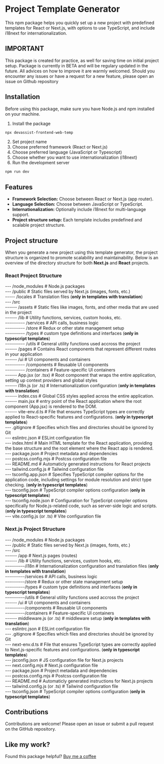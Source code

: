 # Project Template Generator

This npm package helps you quickly set up a new project with predefined templates for React or Next.js, with options to use TypeScript, and include i18next for internationalization.

## IMPORTANT

This package is created for practice, as well for saving time on initial project setup. Package is currently in BETA and will be regulary updated in the future. All advices on how to improve it are warmly welcomed.
Should you encounter any issues or have a request for a new feature, please open an issue on Github repository

## Installation

Before using this package, make sure you have Node.js and npm installed on your machine.

1. Install the package

```bash
npx devassist-frontend-web-temp
```

2. Set project name
3. Choose preferred framework (React or Next.js)
4. Choose preferred language (JavaScript or Typescript)
5. Choose whether you want to use internationalization (i18next)
6. Run the development server

```bash
npm run dev
```

## Features

- **Framework Selection:** Choose between React or Next.js (app router).
- **Language Selection:** Choose between JavaScript or TypeScript.
- **Internationalization:** Optionally include i18next for multi-language support.
- **Project structure setup:** Each template includes predefined and scalable project structure.

## Project structure

When you generate a new project using this template generator, the project structure is organized to promote scalability and maintainability. Below is an overview of the directory structure for both **Next.js** and **React** projects.

### React Project Structure

--- /node_modules # Node.js packages<br/>
--- /public # Static files served by Next.js (images, fonts, etc.)<br/>
----- /locales # Translation files (**only in templates with translation**)<br/>
--- /src<br/>
------ /assets # Static files like images, fonts, and other media that are used in the project<br/>
------ /lib # Utility functions, services, custom hooks, etc.<br/>
---------- /services # API calls, business logic<br/>
---------- /store # Redux or other state management setup<br/>
---------- /types # custom type definitions and interfaces (**only in typescript templates**)<br/>
---------- /utils # General utility functions used accross the project<br/>
------ /pages # Contains React components that represent different routes in your application<br/>
------ /ui # UI components and containers<br/>
---------- /components # Reusable UI components<br/>
---------- /containers # Feature-specific UI containers<br/>
------ App.jsx (or .tsx) # Root component that wraps the entire application, setting up context providers and global styles<br/>
------ i18n.js (or .ts) # Internationalization configuration (**only in templates with translation**)<br/>
------ index.css # Global CSS styles applied across the entire application.<br/>
------ main.jsx # entry point of the React application where the root component (App.jsx) is rendered to the DOM.<br/>
------ vite-env.d.ts # File that ensures TypeScript types are correctly applied to React-specific features and configurations. (**only in typescript templates**)<br/>
--- .gitignore # Specifies which files and directories should be ignored by Git<br/>
--- eslintrc.json # ESLint configuration file<br/>
--- index.html # Main HTML template for the React application, providing the base structure and the root element where the React app is rendered.<br/>
--- package.json # Project metadata and dependencies<br/>
--- postcss.config.mjs # Postcss configuration file<br/>
--- README.md # Automaticly generated instructions for React projects<br/>
--- tailwind.config.js # Tailwind configuration file<br/>
--- tsconfig.app.json # Specifies TypeScript compiler options for the application code, including settings for module resolution and strict type checking. (**only in typescript templates**)<br/>
--- tsconfig.json # TypeScript compiler options configuration (**only in typescript templates**)<br/>
--- tsconfig.node.json # Configuration for TypeScript compiler options specifically for Node.js-related code, such as server-side logic and scripts.
(**only in typescript templates**)<br/>
--- vite.config.js (or .ts) # Vite configuration file<br/>

### Next.js Project Structure

--- /node_modules # Node.js packages<br/>
--- /public # Static files served by Next.js (images, fonts, etc.)<br/>
--- /src<br/>
------ /app # Next.js pages (routes)<br/>
------ /lib # Utility functions, services, custom hooks, etc.<br/>
----------/i18n # Internationalization configuration and translation files (**only in templates with translation**)<br/>
----------/services # API calls, business logic<br/>
----------/store # Redux or other state management setup<br/>
----------/types # custom type definitions and interfaces (**only in typescript templates**)<br/>
----------/utils # General utility functions used accross the project<br/>
------ /ui # UI components and containers<br/>
----------/components # Reusable UI components<br/>
----------/containers # Feature-specific UI containers<br/>
------ middleware.js (or .ts) # middleware setup (**only in templates with translation**)<br/>
--- eslintrc.json # ESLint configuration file<br/>
--- .gitignore # Specifies which files and directories should be ignored by Git<br/>
--- next-env.d.ts # File that ensures TypeScript types are correctly applied to Next.js-specific features and configurations. (**only in typescript templates**)<br/>
--- jsconfig.json # JS configuration file for Next.js projects<br/>
--- next.config.mjs # Next.js configuration file<br/>
--- package.json # Project metadata and dependencies<br/>
--- postcss.config.mjs # Postcss configuration file<br/>
--- README.md # Automaticly generated instructions for Next.js projects<br/>
--- tailwind.config.js (or .ts) # Tailwind configuration file<br/>
--- tsconfig.json # TypeScript compiler options configuration (**only in typescript templates**)<br/>

## Contributions

Contributions are welcome! Please open an issue or submit a pull request on the GitHub repository.

## Like my work?

Found this package helpful? [Buy me a coffee](https://buymeacoffee.com/devana1509)
